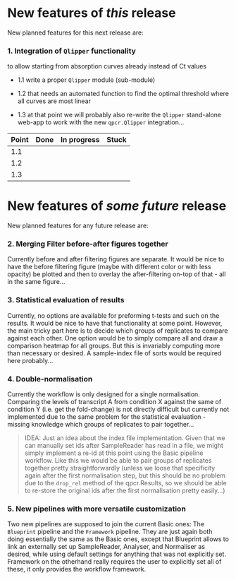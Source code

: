 
# New features of *this* release

New planned features for this next release are: 

### 1. Integration of `Qlipper` functionality 
to allow starting from absorption curves already instead of Ct values

- 1.1 write a proper `Qlipper` module (sub-module)

- 1.2 that needs an automated function to find the optimal threshold where all curves are most linear

- 1.3 at that point we will probably also re-write the `Qlipper` stand-alone web-app to work with the new `qpcr.Qlipper` integration...

| Point | Done | In progress | Stuck |
| ----- | ---- | ----------- | ----- |
|    1.1   |      |             |       |
|    1.2   |      |             |       |
|    1.3   |      |             |       |


# New features of *some future* release

New planned features for any future release are:

### 2. Merging Filter before-after figures together
Currently before and after filtering figures are separate. It would be nice to have the before filtering figure (maybe with different color or with less opacity) be plotted and then to overlay the after-filtering on-top of that - all in the same figure...

### 3. Statistical evaluation of results 
Currently, no options are available for preforming t-tests and such on the results. It would be nice to have that functionality at some point. However, the main tricky part here is to decide which groups of replicates to compare against each other. One option would be to simply compare all and draw a comparison heatmap for all groups. But this is invariably computing more than necessary or desired. A sample-index file of sorts would be required here probably...

### 4. Double-normalisation
Currently the workflow is only designed for a single normalisation. Comparing the levels of transcript A from condition X against the same of condition Y (i.e. get the fold-change) is not directly difficult but currently not implemented due to the same problem for the statistical evaluation - missing knowledge which groups of replicates to pair together...

> IDEA: Just an idea about the index file implementation. Given that we can manually set ids after SampleReader has read in a file, we might simply implement a re-id at this point using the Basic pipeline workflow. Like this we would be able to pair groups of replicates together pretty straightforwardly (unless we loose that specificity again after the first normalisation step, but this should be no problem due to the `drop_rel` method of the qpcr.Results, so we should be able to re-store the original ids after the first normalisation pretty easily...)

### 5. New pipelines with more versatile customization
Two new pipelines are supposed to join the current Basic ones: The `Blueprint` pipeline and the `Framework` pipeline. They are just again both doing essentially the same as the Basic ones, except that Blueprint allows to link an externally set up SampleReader, Analyser, and Normaliser as desired, while using default settings for anything that was not explicitly set. Framework on the otherhand really requires the user to explicitly set all of these, it only provides the workflow framework.


